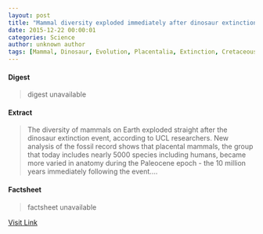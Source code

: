 ```yaml
---
layout: post
title: "Mammal diversity exploded immediately after dinosaur extinction"
date: 2015-12-22 00:00:01
categories: Science
author: unknown author
tags: [Mammal, Dinosaur, Evolution, Placentalia, Extinction, Cretaceous–Paleogene extinction event, Paleocene, Biodiversity, Paleontology, Fossil, Species, Biological evolution, Evolutionary biology, Nature, Biology, Organisms]
---
```



#### Digest
>digest unavailable

#### Extract
>The diversity of mammals on Earth exploded straight after the dinosaur extinction event, according to UCL researchers. New analysis of the fossil record shows that placental mammals, the group that today includes nearly 5000 species including humans, became more varied in anatomy during the Paleocene epoch - the 10 million years immediately following the event....

#### Factsheet
>factsheet unavailable

[Visit Link](http://phys.org/news/2015-12-mammal-diversity-immediately-dinosaur-extinction.html)


